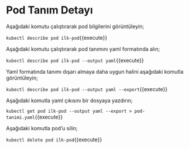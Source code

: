# Pod Tanım Detayı

Aşağıdaki komutu çalıştırarak pod bilgilerini görüntüleyin;

`kubectl describe pod ilk-pod`{{execute}}

Aşağıdaki komutu çalıştırarak pod tanımını yaml formatında alın;

`kubectl describe pod ilk-pod --output yaml`{{execute}}

Yaml formatında tanımı dışarı almaya daha uygun halini aşağıdaki komutla görüntüleyin;

`kubectl describe pod ilk-pod --output yaml --export`{{execute}}

Aşağıdaki komutla yaml çıkısını bir dosyaya yazdırın;

`kubectl get pod ilk-pod --output yaml --export > pod-tanimi.yaml`{{execute}}

Aşağıdaki komutla pod’u silin;

`kubectl delete pod ilk-pod`{{execute}}
